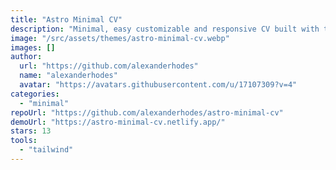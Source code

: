 ```yaml
---
title: "Astro Minimal CV"
description: "Minimal, easy customizable and responsive CV built with tailwind and dark support."
image: "/src/assets/themes/astro-minimal-cv.webp"
images: []
author:
  url: "https://github.com/alexanderhodes"
  name: "alexanderhodes"
  avatar: "https://avatars.githubusercontent.com/u/17107309?v=4"
categories:
  - "minimal"
repoUrl: "https://github.com/alexanderhodes/astro-minimal-cv"
demoUrl: "https://astro-minimal-cv.netlify.app/"
stars: 13
tools:
  - "tailwind"
---
```

